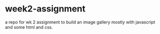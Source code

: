 # week2-assignment
a repo for wk 2 assignment to build an image gallery mostly with javascript and some html and css.
